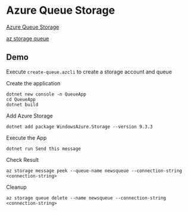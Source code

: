 # Azure Queue Storage

[Azure Queue Storage](https://docs.microsoft.com/en-us/azure/storage/queues/)

[az storage queue](https://docs.microsoft.com/en-us/cli/azure/storage/queue?view=azure-cli-latest)

## Demo

Execute `create-queue.azcli` to create a storage account and queue

Create the application

```
dotnet new console -n QueueApp
cd QueueApp
dotnet build
```

Add Azure Storage

```
dotnet add package WindowsAzure.Storage --version 9.3.3
```

Execute the App

```
dotnet run Send this message
```

Check Result

```
az storage message peek --queue-name newsqueue --connection-string <connection-string>
```

Cleanup

```
az storage queue delete --name newsqueue --connection-string <connection-string>
```
